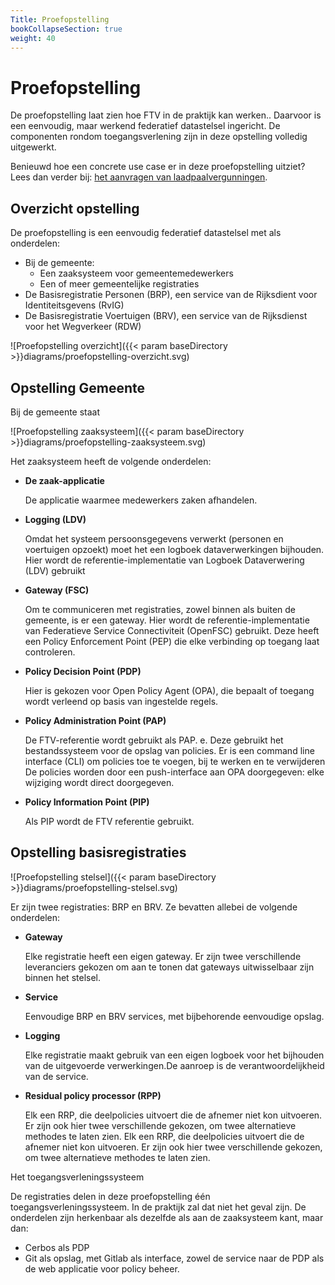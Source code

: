 ```yaml
---
Title: Proefopstelling
bookCollapseSection: true
weight: 40
---
```


# Proefopstelling

De proefopstelling laat zien hoe FTV in de praktijk kan werken.. Daarvoor is een eenvoudig, maar werkend federatief datastelsel ingericht. De componenten rondom toegangsverlening zijn in deze opstelling volledig uitgewerkt.  

Benieuwd hoe een concrete use case er in deze proefopstelling uitziet? Lees dan verder bij: [het aanvragen van laadpaalvergunningen](2.laadpalen).

## Overzicht opstelling

De proefopstelling is een eenvoudig federatief datastelsel met als onderdelen:

- Bij de gemeente:
  - Een zaaksysteem voor gemeentemedewerkers 
  - Een of meer gemeentelijke registraties 
- De Basisregistratie Personen (BRP), een service van de Rijksdient voor Identiteitsgevens (RvIG)
- De Basisregistratie Voertuigen (BRV), een service van de Rijksdienst voor het Wegverkeer (RDW)

![Proefopstelling overzicht]({{< param baseDirectory >}}diagrams/proefopstelling-overzicht.svg)

## Opstelling Gemeente

Bij de gemeente staat

![Proefopstelling zaaksysteem]({{< param baseDirectory >}}diagrams/proefopstelling-zaaksysteem.svg)

Het zaaksysteem heeft de volgende onderdelen:
- **De zaak-applicatie**
    
    De applicatie waarmee medewerkers zaken afhandelen.

- **Logging (LDV)**

    Omdat het systeem persoonsgegevens verwerkt (personen en voertuigen opzoekt) moet het een logboek dataverwerkingen bijhouden. Hier wordt de referentie-implementatie van Logboek Dataverwering (LDV) gebruikt

- **Gateway (FSC)**

    Om te communiceren met registraties, zowel binnen als buiten de gemeente, is er een gateway. Hier wordt de referentie-implementatie van Federatieve Service Connectiviteit (OpenFSC) gebruikt. Deze heeft een Policy Enforcement Point (PEP) die elke verbinding op toegang laat controleren.

- **Policy Decision Point (PDP)**

    Hier is gekozen voor Open Policy Agent (OPA), die bepaalt of toegang wordt verleend op basis van ingestelde regels.

- **Policy Administration Point (PAP)**

    De FTV-referentie wordt gebruikt als PAP. e. Deze gebruikt het bestandssysteem voor de opslag van policies. Er is een command line interface (CLI) om policies toe te voegen, bij te werken en te verwijderen De policies worden door een push-interface aan OPA doorgegeven: elke wijziging wordt direct doorgegeven.

- **Policy Information Point (PIP)**

    Als PIP wordt de FTV referentie gebruikt.

## Opstelling basisregistraties

![Proefopstelling stelsel]({{< param baseDirectory >}}diagrams/proefopstelling-stelsel.svg)

Er zijn twee registraties: BRP en BRV. Ze bevatten allebei de volgende onderdelen:

- **Gateway** 
    
    Elke registratie heeft een eigen gateway. Er zijn twee verschillende leveranciers gekozen om aan te tonen dat gateways uitwisselbaar zijn binnen het stelsel.

- **Service**

    Eenvoudige BRP en BRV services, met bijbehorende eenvoudige opslag.

- **Logging**

    Elke registratie maakt gebruik van een eigen logboek voor het bijhouden van de uitgevoerde verwerkingen.De aanroep is de verantwoordelijkheid van de service.

- **Residual policy processor (RPP)**

    Elk een RRP, die deelpolicies uitvoert die de afnemer niet kon uitvoeren. Er zijn ook hier twee verschillende gekozen, om twee alternatieve methodes te laten zien.
    Elk een RRP, die deelpolicies uitvoert die de afnemer niet kon uitvoeren. Er zijn ook hier twee verschillende gekozen, om twee alternatieve methodes te laten zien.

Het toegangsverleningssysteem

De registraties delen in deze proefopstelling één toegangsverleningssysteem. In de praktijk  zal dat niet het geval zijn. De onderdelen zijn herkenbaar als dezelfde als aan de zaaksysteem kant, maar dan:
- Cerbos als PDP
- Git als opslag, met Gitlab als interface, zowel de service naar de PDP als de web applicatie voor policy beheer.
